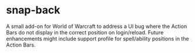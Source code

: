 # snap-back
A small add-on for World of Warcraft to address a UI bug where the Action Bars do not display in the correct position on login/reload.  Future enhancements might include support profile for spell/ability positions in the Action Bars.
